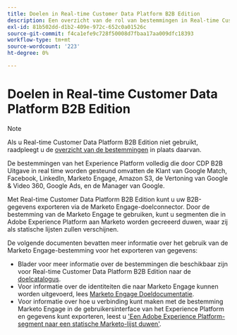 ```yaml
---
title: Doelen in Real-time Customer Data Platform B2B Edition
description: Een overzicht van de rol van bestemmingen in Real-time Customer Data Platform B2B Edition.
exl-id: 81b502dd-d1b2-409e-972c-652c0a01526c
source-git-commit: f4ca1efe9c728f50008d7fbaa17aa009dfc18393
workflow-type: tm+mt
source-wordcount: '223'
ht-degree: 0%

---
```


# Doelen in Real-time Customer Data Platform B2B Edition

>[!NOTE]
>
>Als u Real-time Customer Data Platform B2B Edition niet gebruikt, raadpleegt u de [overzicht van de bestemmingen](../../destinations/home.md) in plaats daarvan.

De bestemmingen van het Experience Platform volledig die door CDP B2B Uitgave in real time worden gesteund omvatten de Klant van Google Match, Facebook, LinkedIn, Marketo Engage, Amazon S3, de Vertoning van Google &amp; Video 360, Google Ads, en de Manager van Google.

Met Real-time Customer Data Platform B2B Edition kunt u uw B2B-gegevens exporteren via de Marketo Engage-doelconnector. Door de bestemming van de Marketo Engage te gebruiken, kunt u segmenten die in Adobe Experience Platform aan Marketo worden gecreeerd duwen, waar zij als statische lijsten zullen verschijnen.

De volgende documenten bevatten meer informatie over het gebruik van de Marketo Engage-bestemming voor het exporteren van gegevens:

- Blader voor meer informatie over de bestemmingen die beschikbaar zijn voor Real-time Customer Data Platform B2B Edition naar de [doelcatalogus](../../destinations/catalog/overview.md).
- Voor informatie over de identiteiten die naar Marketo Engage kunnen worden uitgevoerd, lees [Marketo Engage Doeldocumentatie](../../destinations/catalog/adobe/marketo-engage.md).
- Voor informatie over hoe u verbinding kunt maken met de bestemming Marketo Engage in de gebruikersinterface van het Experience Platform en gegevens kunt exporteren, leest u [&#39;Een Adobe Experience Platform-segment naar een statische Marketo-lijst duwen&#39;](https://experienceleague.adobe.com/docs/marketo/using/product-docs/core-marketo-concepts/smart-lists-and-static-lists/static-lists/push-an-adobe-experience-platform-segment-to-a-marketo-static-list.html?lang=en).
